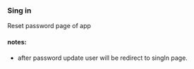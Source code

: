 ### Sing in

Reset password page of app

#### notes:

-   after password update user will be redirect to singIn page.
